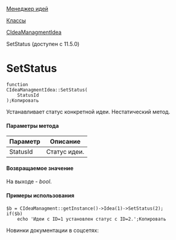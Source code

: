 [Менеджер идей](/api_help/ideamanagment/index.php)

[Классы](/api_help/ideamanagment/reference/index.php)

[CIdeaManagmentIdea](/api_help/ideamanagment/reference/cideamanagmentidea/index.php)

SetStatus (доступен с 11.5.0)

SetStatus
=========

```
function
CIdeaManagmentIdea::SetStatus(
	StatusId
);Копировать
```

Устанавливает статус конкретной идеи. Нестатический метод.

#### Параметры метода

| Параметр | Описание |
| --- | --- |
| StatusId | Статус идеи. |

#### Возвращаемое значение

На выходе - *bool*.

#### Примеры использования

```
$b = CIdeaManagment::getInstance()->Idea(1)->SetStatus(2);
if($b)
	echo 'Идеи с ID=1 установлен статус с ID=2.';Копировать
```

Новинки документации в соцсетях: